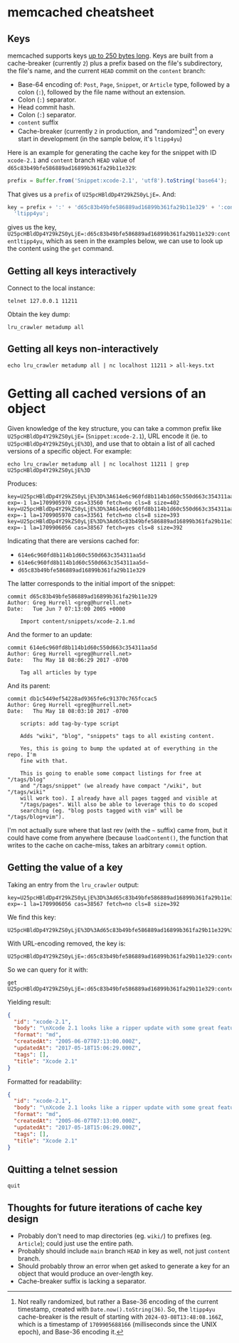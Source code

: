 # memcached cheatsheet

## Keys

memcached supports keys [up to 250 bytes long](https://github.com/memcached/memcached/blob/1b3b8555734f9b7b8d979924c7f8d6cf82194ba8/memcached.h#L70). Keys are built from a cache-breaker (currently `2`) plus a prefix based on the file's subdirectory, the file's name, and the current `HEAD` commit on the `content` branch:

- Base-64 encoding of: `Post`, `Page`, `Snippet`, or `Article` type, followed by a colon (`:`), followed by the file name without an extension.
- Colon (`:`) separator.
- Head commit hash.
- Colon (`:`) separator.
- `content` suffix
- Cache-breaker (currently `2` in production, and "randomized"[^randomized] on every start in development (in the sample below, it's `ltipp4yu`)

[^randomized]: Not really randomized, but rather a Base-36 encoding of the current timestamp, created with `Date.now().toString(36)`. So, the `ltipp4yu` cache-breaker is the result of starting with `2024-03-08T13:48:08.166Z`, which is a timestamp of `1709905688166` (milliseconds since the UNIX epoch), and Base-36 encoding it.

Here is an example for generating the cache key for the snippet with ID `xcode-2.1` and `content` branch `HEAD` value of `d65c83b49bfe586889ad16899b361fa29b11e329`:

```js
prefix = Buffer.from('Snippet:xcode-2.1', 'utf8').toString('base64');
```

That gives us a `prefix` of `U25pcHBldDp4Y29kZS0yLjE=`. And:

```js
key = prefix + ':' + 'd65c83b49bfe586889ad16899b361fa29b11e329' + ':content' +
  'ltipp4yu';
```

gives us the key, `U25pcHBldDp4Y29kZS0yLjE=:d65c83b49bfe586889ad16899b361fa29b11e329:contentltipp4yu`, which as seen in the examples below, we can use to look up the content using the `get` command.

## Getting all keys interactively

Connect to the local instance:

```
telnet 127.0.0.1 11211
```

Obtain the key dump:

```
lru_crawler metadump all
```

## Getting all keys non-interactively

```
echo lru_crawler metadump all | nc localhost 11211 > all-keys.txt
```

# Getting all cached versions of an object

Given knowledge of the key structure, you can take a common prefix like `U25pcHBldDp4Y29kZS0yLjE=` (`Snippet:xcode-2.1`), URL encode it (ie. to `U25pcHBldDp4Y29kZS0yLjE%3D`), and use that to obtain a list of all cached versions of a specific object. For example:

```
echo lru_crawler metadump all | nc localhost 11211 | grep U25pcHBldDp4Y29kZS0yLjE%3D
```

Produces:

```
key=U25pcHBldDp4Y29kZS0yLjE%3D%3A614e6c960fd8b114b1d60c550d663c354311aa5d%3Acontentltipp4yu exp=-1 la=1709905970 cas=33560 fetch=no cls=8 size=402
key=U25pcHBldDp4Y29kZS0yLjE%3D%3A614e6c960fd8b114b1d60c550d663c354311aa5d~%3Acontentltipp4yu exp=-1 la=1709905970 cas=33561 fetch=no cls=8 size=393
key=U25pcHBldDp4Y29kZS0yLjE%3D%3Ad65c83b49bfe586889ad16899b361fa29b11e329%3Acontentltipp4yu exp=-1 la=1709906056 cas=38567 fetch=yes cls=8 size=392
```

Indicating that there are versions cached for:

- `614e6c960fd8b114b1d60c550d663c354311aa5d`
- `614e6c960fd8b114b1d60c550d663c354311aa5d~`
- `d65c83b49bfe586889ad16899b361fa29b11e329`

The latter corresponds to the initial import of the snippet:

```
commit d65c83b49bfe586889ad16899b361fa29b11e329
Author: Greg Hurrell <greg@hurrell.net>
Date:   Tue Jun 7 07:13:00 2005 +0000

    Import content/snippets/xcode-2.1.md
```

And the former to an update:

```
commit 614e6c960fd8b114b1d60c550d663c354311aa5d
Author: Greg Hurrell <greg@hurrell.net>
Date:   Thu May 18 08:06:29 2017 -0700

    Tag all articles by type
```

And its parent:

```
commit db1c5449ef54228ad9365fe6c91370c765fccac5
Author: Greg Hurrell <greg@hurrell.net>
Date:   Thu May 18 08:03:10 2017 -0700

    scripts: add tag-by-type script

    Adds "wiki", "blog", "snippets" tags to all existing content.

    Yes, this is going to bump the updated at of everything in the repo. I'm
    fine with that.

    This is going to enable some compact listings for free at "/tags/blog"
    and "/tags/snippet" (we already have compact "/wiki", but "/tags/wiki"
    will work too). I already have all pages tagged and visible at
    "/tags/pages". Will also be able to leverage this to do scoped
    searching (eg. "blog posts tagged with vim" will be "/tags/blog+vim").
```

I'm not actually sure where that last rev (with the `~` suffix) came from, but it could have come from anywhere (because `loadContent()`, the function that writes to the cache on cache-miss, takes an arbitrary `commit` option.

## Getting the value of a key

Taking an entry from the `lru_crawler` output:

```
key=U25pcHBldDp4Y29kZS0yLjE%3D%3Ad65c83b49bfe586889ad16899b361fa29b11e329%3Acontentltipp4yu exp=-1 la=1709906056 cas=38567 fetch=no cls=8 size=392
```

We find this key:

```
U25pcHBldDp4Y29kZS0yLjE%3D%3Ad65c83b49bfe586889ad16899b361fa29b11e329%3Acontentltipp4yu
```

With URL-encoding removed, the key is:

```
U25pcHBldDp4Y29kZS0yLjE=:d65c83b49bfe586889ad16899b361fa29b11e329:contentltipp4yu
```

So we can query for it with:

```
get U25pcHBldDp4Y29kZS0yLjE=:d65c83b49bfe586889ad16899b361fa29b11e329:contentltipp4yu
```

Yielding result:

```json
{
  "id": "xcode-2.1",
  "body": "\nXcode 2.1 looks like a ripper update with some great features. Can't wait to start using it...\n",
  "format": "md",
  "createdAt": "2005-06-07T07:13:00.000Z",
  "updatedAt": "2017-05-18T15:06:29.000Z",
  "tags": [],
  "title": "Xcode 2.1"
}
```

Formatted for readability:

```json
{
  "id": "xcode-2.1",
  "body": "\nXcode 2.1 looks like a ripper update with some great features. Can't wait to start using it...\n",
  "format": "md",
  "createdAt": "2005-06-07T07:13:00.000Z",
  "updatedAt": "2017-05-18T15:06:29.000Z",
  "tags": [],
  "title": "Xcode 2.1"
}
```

## Quitting a telnet session

```
quit
```

## Thoughts for future iterations of cache key design

- Probably don't need to map directories (eg. `wiki/`) to prefixes (eg. `Article`); could just use the entire path.
- Probably should include `main` branch `HEAD` in key as well, not just `content` branch.
- Should probably throw an error when get asked to generate a key for an object that would produce an over-length key.
- Cache-breaker suffix is lacking a separator.
